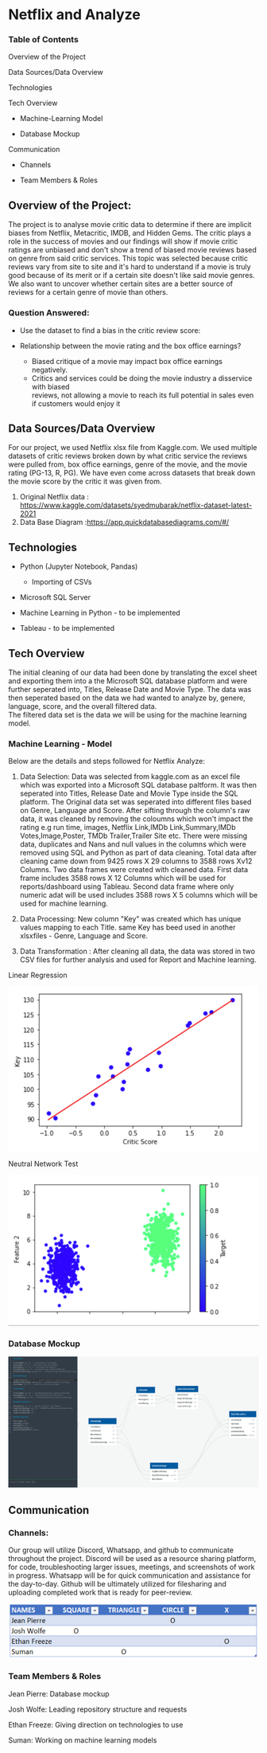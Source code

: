 # Netflix and Analyze

### Table of Contents 

Overview of the Project

Data Sources/Data Overview

Technologies

Tech Overview

   * Machine-Learning Model

   * Database Mockup

Communication

* Channels

* Team Members & Roles


## Overview of the Project:
The project is to analyse movie critic data to determine if there are implicit biases from Netflix, Metacritic, IMDB, and Hidden Gems. The critic plays a role in the success of movies and our findings will show if movie critic ratings are unbiased and don't show a trend of 
biased movie reviews based on genre from said critic services. This topic was selected because critic reviews vary from site to site and it's hard to understand if a movie is truly good because of its merit or if a certain site doesn't like said movie genres. We also want to uncover whether certain sites are a better source of reviews for a certain genre of movie than others. 

### Question Answered:
* Use the dataset to find a bias in the critic review score:

* Relationship between the movie rating and the box office earnings?
    * Biased critique of a movie may impact box office earnings negatively.
    * Critics and services could be doing the movie industry a disservice with biased           
        reviews, not allowing a movie to reach its full potential in sales even if customers would enjoy it

## Data Sources/Data Overview
For our project, we used Netflix xlsx file  from Kaggle.com. We used multiple datasets of critic reviews broken down by what critic service the reviews were pulled from, box office earnings, genre of the movie, 
and the movie rating (PG-13, R, PG). We have even come across datasets that break down the movie score by the critic it was given from. 

1. Original Netflix data : https://www.kaggle.com/datasets/syedmubarak/netflix-dataset-latest-2021
2. Data Base Diagram :https://app.quickdatabasediagrams.com/#/



## Technologies

* Python (Jupyter Notebook, Pandas)
	* Importing of CSVs	

* Microsoft SQL Server

* Machine Learning in Python - to be implemented

* Tableau - to be implemented

## Tech Overview

The initial cleaning of our data had been done by translating the excel sheet and exporting them into a the Microsoft SQL database platform and were further seperated into, Titles, 
Release Date and Movie Type. The data was then seperated based on the data we had wanted to analyze by, genere, language, score, and the overall filtered data.  
The filtered data set is the data we will be using for the machine learning model. 

### Machine Learning - Model
Below are the details and steps followed for Netflix Analyze:

1. Data Selection: Data was selected from kaggle.com as an excel file which was exported into a Microsoft SQL database paltform. It was then seperated into Titles, Release Date and Movie Type inside the SQL platform. The Original data set
    was seperated into different files based on Genre, Language and Score. After sifting through the column's raw data, it was cleaned by removing the coloumns which won't impact the rating e.g run time, images, Netflix Link,IMDb Link,Summary,IMDb Votes,Image,Poster,
   TMDb Trailer,Trailer Site etc. There were missing data, duplicates and Nans and null values in the columns which were removed using SQL and Python as part of data cleaning. Total data after cleaning came down from 9425 rows X 29 columns to 3588 rows Xv12 Columns.
Two data frames were created with cleaned data. First data frame includes 3588 rows X 12 Columns which will be used for reports/dashboard using Tableau. Second data frame where only numeric adat will be used includes 3588 rows X 5 columns which will be used for machine learning.
   
2. Data Processing: New column "Key" was created which has unique values mapping to each Title. same Key has beed used in another xlsxfiles - Genre, Language and Score.

3. Data Transformation : After cleaning all data, the data was stored in two CSV files for further analysis and used for Report and Machine learning. 

Linear Regression
 
![](https://github.com/Cyber-Wolfe/Netflix_and_Analyze/blob/Netflix_Analyze_Dataframe/Resources/Picture18.png) 

Neutral Network Test

![](https://github.com/Cyber-Wolfe/Netflix_and_Analyze/blob/Netflix_Analyze_Dataframe/Resources/Picture19.png) 
 

### Database Mockup

![dbdiagram.PNG](https://github.com/Cyber-Wolfe/Netflix_and_Analyze/blob/main/Resources/dbdiagram.PNG)


## Communication

### Channels:

Our group will utilize Discord, Whatsapp, and github to communicate throughout the project. Discord will be used as a resource sharing platform, for code, troubleshooting larger issues, meetings, and screenshots of work in progress. Whatsapp will be for quick communication and assistance for the day-to-day. Github will be ultimately utilized for filesharing and uploading completed work that is ready for peer-review.

![Roles.png](https://github.com/Cyber-Wolfe/Netflix_and_Analyze/blob/main/Resources/Roles.PNG)

### Team Members & Roles 

Jean Pierre: Database mockup 

Josh Wolfe: Leading repository structure and requests

Ethan Freeze: Giving direction on technologies to use

Suman:  Working on machine learning models
